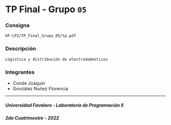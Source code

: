 # TP Final - Grupo `05`
### Consigna
    UF-LP2/TP_Final_Grupo_05/tp.pdf
### Descripción
    Logistica y distribución de electrodomésticos
### Integrantes
- Conde Joaquín
- González Nuñez Florencia
---
##### Universidad Favaloro - Laboratorio de Programación II
##### 2do Cuatrimestre - 2022
